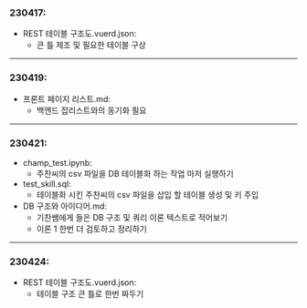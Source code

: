 ### 230417:
* REST 테이블 구조도.vuerd.json:
    + 큰 틀 제조 및 필요한 테이블 구상
---
### 230419:
* 프론트 페이지 리스트.md:
    + 백엔드 잡리스트와의 동기화 필요
---
### 230421:
* champ_test.ipynb:
    + 주찬씨의 csv 파일을 DB 테이블화 하는 작업 마저 실행하기
* test_skill.sql:
    + 테이블화 시킨 주찬씨의 csv 파일을 삽입 할 테이블 생성 및 키 주입
* DB 구조와 아이디어.md:
    + 기찬쌤에게 들은 DB 구조 및 쿼리 이론 텍스트로 적어보기
    + 이론 1 한번 더 검토하고 정리하기
---
### 230424:
* REST 테이블 구조도.vuerd.json:
    + 테이블 구조 큰 틀로 한번 짜두기